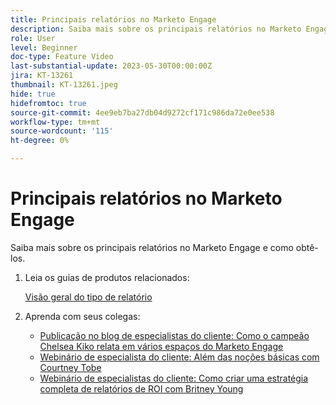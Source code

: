 ```yaml
---
title: Principais relatórios no Marketo Engage
description: Saiba mais sobre os principais relatórios no Marketo Engage e como obtê-los.
role: User
level: Beginner
doc-type: Feature Video
last-substantial-update: 2023-05-30T00:00:00Z
jira: KT-13261
thumbnail: KT-13261.jpeg
hide: true
hidefromtoc: true
source-git-commit: 4ee9eb7ba27db04d9272cf171c986da72e0ee538
workflow-type: tm+mt
source-wordcount: '115'
ht-degree: 0%

---
```



# Principais relatórios no Marketo Engage

Saiba mais sobre os principais relatórios no Marketo Engage e como obtê-los.

1. Leia os guias de produtos relacionados:

   [Visão geral do tipo de relatório](https://experienceleague.adobe.com/docs/marketo/using/product-docs/reporting/basic-reporting/report-types/report-type-overview.html?lang=en)

1. Aprenda com seus colegas:

   * [Publicação no blog de especialistas do cliente: Como o campeão Chelsea Kiko relata em vários espaços do Marketo Engage](https://nation.marketo.com/t5/product-blogs/how-marketo-champion-chelsea-kiko-reports-in-various-marketo/ba-p/242627)
   * [Webinário de especialista do cliente: Além das noções básicas com Courtney Tobe](https://nation.marketo.com/t5/product-blogs/on-demand-webinar-beyond-the-basics-marketo-reporting/ba-p/302116)
   * [Webinário de especialistas do cliente: Como criar uma estratégia completa de relatórios de ROI com Britney Young](https://nation.marketo.com/t5/product-blogs/on-demand-webinar-rounding-out-your-reporting-how-to-build-a/ba-p/319082)
